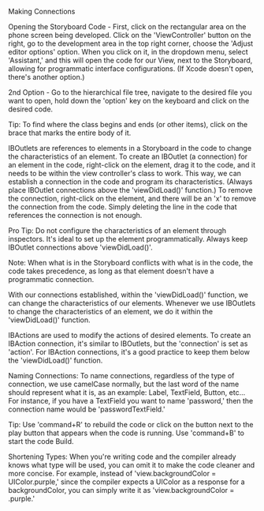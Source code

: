 Making Connections

Opening the Storyboard Code - First, click on the rectangular area on the phone screen being developed. Click on the 'ViewController' button on the right, go to the development area in the top right corner, choose the 'Adjust editor options' option. When you click on it, in the dropdown menu, select 'Assistant,' and this will open the code for our View, next to the Storyboard, allowing for programmatic interface configurations. (If Xcode doesn't open, there's another option.)

2nd Option - Go to the hierarchical file tree, navigate to the desired file you want to open, hold down the 'option' key on the keyboard and click on the desired code.

Tip: To find where the class begins and ends (or other items), click on the brace that marks the entire body of it.

IBOutlets are references to elements in a Storyboard in the code to change the characteristics of an element. To create an IBOutlet (a connection) for an element in the code, right-click on the element, drag it to the code, and it needs to be within the view controller's class to work. This way, we can establish a connection in the code and program its characteristics. (Always place IBOutlet connections above the 'viewDidLoad()' function.) To remove the connection, right-click on the element, and there will be an 'x' to remove the connection from the code. Simply deleting the line in the code that references the connection is not enough.

Pro Tip: Do not configure the characteristics of an element through inspectors. It's ideal to set up the element programmatically. Always keep IBOutlet connections above 'viewDidLoad()'.

Note: When what is in the Storyboard conflicts with what is in the code, the code takes precedence, as long as that element doesn't have a programmatic connection.

With our connections established, within the 'viewDidLoad()' function, we can change the characteristics of our elements. Whenever we use IBOutlets to change the characteristics of an element, we do it within the 'viewDidLoad()' function.

IBActions are used to modify the actions of desired elements. To create an IBAction connection, it's similar to IBOutlets, but the 'connection' is set as 'action'. For IBAction connections, it's a good practice to keep them below the 'viewDidLoad()' function.

Naming Connections: To name connections, regardless of the type of connection, we use camelCase normally, but the last word of the name should represent what it is, as an example: Label, TextField, Button, etc... For instance, if you have a TextField you want to name 'password,' then the connection name would be 'passwordTextField.'

Tip: Use 'command+R' to rebuild the code or click on the button next to the play button that appears when the code is running. Use 'command+B' to start the code Build.

Shortening Types: When you're writing code and the compiler already knows what type will be used, you can omit it to make the code cleaner and more concise. For example, instead of 'view.backgroundColor = UIColor.purple,' since the compiler expects a UIColor as a response for a backgroundColor, you can simply write it as 'view.backgroundColor = .purple.'
